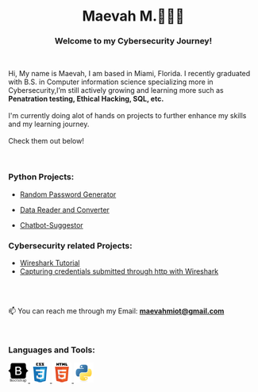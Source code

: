 <h1 align="center">Maevah M.👩🏽‍💻</h1>
<h3 align="center">Welcome to my Cybersecurity Journey!</h3>
<br>

Hi, My name is Maevah, I am based in Miami, Florida. I recently graduated with B.S. in Computer information science specializing more in Cybersecurity,I’m still actively growing and learning more such as **Penatration testing, Ethical Hacking, SQL, etc.**
<br> 
<br>
I'm currently doing alot of hands on projects to further enhance my skills and my learning journey.
<br>
<br>
Check them out below!

<br>

<h3 align="left"> Python Projects: </h3>

- [Random Password Generator](https://github.com/MiotLGMaevah/Random-Password-Generator-)

- [Data Reader and Converter](https://github.com/MiotLGMaevah/Read)

- [Chatbot-Suggestor](https://github.com/MiotLGMaevah/Chatbot-suggestor)

<h3 align="left"> Cybersecurity related Projects:</h3>

- [Wireshark Tutorial](https://github.com/MiotLGMaevah/Wireshark-Video)
- [Capturing credentials submitted through http with Wireshark](https://github.com/MiotLGMaevah/Capturing-credentials-submitted-through-http-with-Wireshark)

<br> 
<br>

📫 You can reach me through my Email: **maevahmiot@gmail.com**

<br>

<a src="https://raw.githubusercontent.com/rahuldkjain/github-profile-readme-generator/master/src/images/icons/Social/linked-in-alt.svg" alt="maevah miot" height="30" width="40" /></a>
</p>

<h3 align="left">Languages and Tools:</h3>
<p align="left"> <a href="https://getbootstrap.com" target="_blank" rel="noreferrer"> <img src="https://raw.githubusercontent.com/devicons/devicon/master/icons/bootstrap/bootstrap-plain-wordmark.svg" alt="bootstrap" width="40" height="40"/> </a> <a href="https://www.w3schools.com/css/" target="_blank" rel="noreferrer"> <img src="https://raw.githubusercontent.com/devicons/devicon/master/icons/css3/css3-original-wordmark.svg" alt="css3" width="40" height="40"/> </a> <a href="https://www.w3.org/html/" target="_blank" rel="noreferrer"> <img src="https://raw.githubusercontent.com/devicons/devicon/master/icons/html5/html5-original-wordmark.svg" alt="html5" width="40" height="40"/> </a> <a href="https://www.python.org" target="_blank" rel="noreferrer"> <img src="https://raw.githubusercontent.com/devicons/devicon/master/icons/python/python-original.svg" alt="python" width="40" height="40"/> </a> </p>
